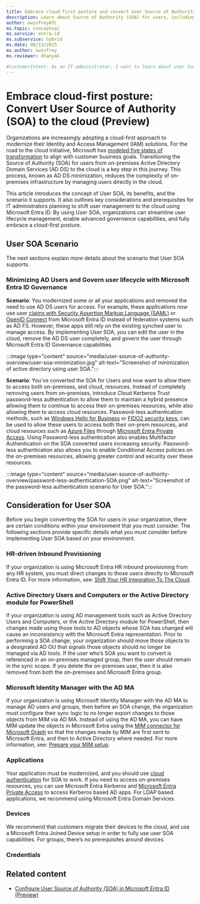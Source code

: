 ```yaml
---
title: Embrace cloud-first posture and convert User Source of Authority (SOA) to the cloud (Preview)
description: Learn about Source of Authority (SOA) for users, including prerequisites and supported scenarios.
author: owinfreyATL
ms.topic: conceptual
ms.service: entra-id
ms.subservice: hybrid
ms.date: 08/13/2025
ms.author: owinfrey
ms.reviewer: dhanyak

#CustomerIntent: As an IT administrator, I want to learn about user Source of Authority (SOA) so that I can minimize my on-premises footprint.
---
```


# Embrace cloud-first posture: Convert User Source of Authority (SOA) to the cloud (Preview)

Organizations are increasingly adopting a cloud-first approach to modernize their Identity and Access Management (IAM) solutions. For the road to the cloud initiative, Microsoft has [modeled five states of transformation](/entra/architecture/road-to-the-cloud-posture#five-states-of-transformation) to align with customer business goals. Transitioning the Source of Authority (SOA) for users from on-premises Active Directory Domain Services (AD DS) to the cloud is a key step in this journey. This process, known as AD DS minimization, reduces the complexity of on-premises infrastructure by managing users directly in the cloud.

This article introduces the concept of User SOA, its benefits, and the scenario it supports. It also outlines key considerations and prerequisites for IT administrators planning to shift user management to the cloud using Microsoft Entra ID. By using User SOA, organizations can streamline user lifecycle management, enable advanced governance capabilities, and fully embrace a cloud-first posture.


## User SOA Scenario

The next sections explain more details about the scenario that User SOA supports.

### Minimizing AD Users and Govern user lifecycle with Microsoft Entra ID Governance

**Scenario**: You modernized some or all your applications and removed the need to use AD DS users for access. For example, these applications now use user [claims with Security Assertion Markup Language (SAML)](/identity-platform/saml-claims-customization) or [OpenID Connect](/identity-platform/v2-protocols-oidc) from Microsoft Entra ID instead of federation systems such as AD FS. However, these apps still rely on the existing synched user to manage access. By implementing User SOA, you can edit the user in the cloud, remove the AD DS user completely, and govern the user through Microsoft Entra ID Governance capabilities.

:::image type="content" source="media/user-source-of-authority-overview/user-soa-minimization.jpg" alt-text="Screenshot of minimization of active directory using user SOA.":::

**Scenario**:  You’ve converted the SOA for Users and now want to allow them to access both on-premises, and cloud, resources. Instead of completely removing users from on-premises, introduce Cloud Kerberos Trust password-less authentication to allow them to maintain a hybrid presence allowing them to continue to access their on-premises resources, while also allowing them to access cloud resources. Password-less authentication methods, such as [Windows Hello for Business](/windows/security/identity-protection/hello-for-business/configure) or [FIDO2 security keys](/identity/authentication/how-to-enable-passkey-fido2), can be used to allow these users to access both their on-prem resources, and cloud resources such as [Azure Files](/azure/storage/files/storage-files-introduction) through [Microsoft Entra Private Access](/global-secure-access/concept-private-access). Using Password-less authentication also enables Multifactor Authentication on the SOA converted users increasing security. Password-less authentication also allows you to enable Conditional Access policies on the on-premises resources, allowing greater control and security over these resources.

:::image type="content" source="media/user-source-of-authority-overview/password-less-authentication-SOA.png" alt-text="Screenshot of the password-less authentication scenario for User SOA.":::

## Consideration for User SOA

Before you begin converting the SOA for users in your organization, there are certain conditions within your environment that you must consider. The following sections provide specific details what you must consider before implementing User SOA based on your environment. 

### HR-driven Inbound Provisioning

If your organization is using Microsoft Entra HR inbound provisioning from any HR system, you must direct changes to those users directly to Microsoft Entra ID. For more information, see:  [Shift Your HR Integration To The Cloud](prepare-user-soa-environment.md#shift-your-hr-integration-to-the-cloud).

### Active Directory Users and Computers or the Active Directory module for PowerShell

If your organization is using AD management tools such as Active Directory Users and Computers, or the Active Directory module for PowerShell, then changes made using those tools to AD objects whose SOA has changed will cause an inconsistency with the Microsoft Entra representation. Prior to performing a SOA change, your organization should move those objects to a designated AD OU that signals those objects should no longer be managed via AD tools. If the user who’s SOA you want to convert is referenced in an on-premises managed group, then the user should remain in the sync scope. If you delete the on-premises user, then it is also removed from both the on-premises and Microsoft Entra group.

### Microsoft Identity Manager with the AD MA

If your organization is using Microsoft Identity Manager with the AD MA to manage AD users and groups, then before an SOA change, the organization must configure their sync logic to no longer export changes to those objects from MIM via AD MA. Instead of using the AD MA, you can have MIM update the objects in Microsoft Entra using the [MIM connector for Microsoft Graph](/microsoft-identity-manager/microsoft-identity-manager-2016-connector-graph) so that the changes made by MIM are first sent to Microsoft Entra, and then to Active Directory where needed. For more information, see: [Prepare your MIM setup](prepare-user-soa-environment.md#prepare-your-mim-setup).

### Applications

Your application must be modernized, and you should use [cloud authentication](/entra/architecture/authenticate-applications-and-users) for SOA to work. If you need to access on-premises resources, you can use Microsoft Entra Kerberos and [Microsoft Entra Private Access](/entra/global-secure-access/concept-private-access) to access Kerberos based AD apps. For LDAP based applications, we recommend using Microsoft Entra Domain Services.  

### Devices

We recommend that customers migrate their devices to the cloud, and use a Microsoft Entra Joined Device setup in order to fully use user SOA capabilities. For groups, there’s no prerequisites around devices.

### Credentials





## Related content

- [Configure User Source of Authority (SOA) in Microsoft Entra ID (Preview)](how-to-user-source-of-authority-configure.md)
